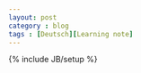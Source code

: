 ```yaml
---
layout: post
category : blog
tags : [Deutsch][Learning note]
---
```

{% include JB/setup %}

<!--more-->
<br>




